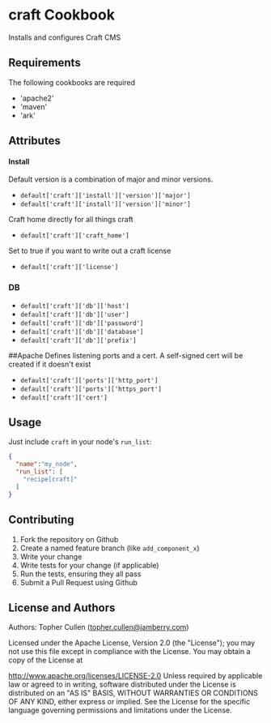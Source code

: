 craft Cookbook
==============
Installs and configures Craft CMS


Requirements
------------
The following cookbooks are required
  * 'apache2'
  * 'maven'
  * 'ark'

Attributes
----------
#### Install
Default version is a combination of major and minor versions. 
  * `default['craft']['install']['version']['major']`
  * `default['craft']['install']['version']['minor']`

Craft home directly for all things craft
  * `default['craft']['craft_home']`

Set to true if you want to write out a craft license
  * `default['craft']['license']`

### DB
  * `default['craft']['db']['host']`
  * `default['craft']['db']['user']`
  * `default['craft']['db']['password']`
  * `default['craft']['db']['database']`
  * `default['craft']['db']['prefix']`

##Apache
Defines listening ports and a cert. A self-signed cert will be created if it doesn't exist
  * `default['craft']['ports']['http_port']`
  * `default['craft']['ports']['https_port']`
  * `default['craft']['cert']`

Usage
-----
Just include `craft` in your node's `run_list`:

```json
{
  "name":"my_node",
  "run_list": [
    "recipe[craft]"
  ]
}
```

Contributing
------------
1. Fork the repository on Github
2. Create a named feature branch (like `add_component_x`)
3. Write your change
4. Write tests for your change (if applicable)
5. Run the tests, ensuring they all pass
6. Submit a Pull Request using Github

License and Authors
-------------------
Authors: Topher Cullen (topher.cullen@jamberry.com)

Licensed under the Apache License, Version 2.0 (the "License"); you may not use this file except in compliance with the License. You may obtain a copy of the License at

http://www.apache.org/licenses/LICENSE-2.0
Unless required by applicable law or agreed to in writing, software distributed under the License is distributed on an "AS IS" BASIS, WITHOUT WARRANTIES OR CONDITIONS OF ANY KIND, either express or implied. See the License for the specific language governing permissions and limitations under the License.
